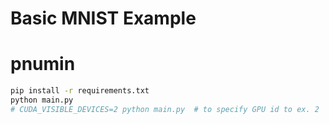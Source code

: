 # Basic MNIST Example
# pnumin
```bash
pip install -r requirements.txt
python main.py
# CUDA_VISIBLE_DEVICES=2 python main.py  # to specify GPU id to ex. 2
```